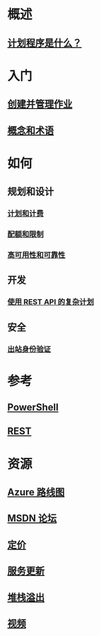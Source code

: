 



# 概述


## [计划程序是什么？](scheduler-intro.md)



# 入门


## [创建并管理作业](scheduler-get-started-portal.md)


## [概念和术语](scheduler-concepts-terms.md)



# 如何


## 规划和设计


### [计划和计费](scheduler-plans-billing.md)


### [配额和限制](scheduler-limits-defaults-errors.md)


### [高可用性和可靠性](scheduler-high-availability-reliability.md)



## 开发


### [使用 REST API 的复杂计划](scheduler-advanced-complexity.md)




## 安全


### [出站身份验证](scheduler-outbound-authentication.md)



# 参考


## [PowerShell](/powershell/module/azurerm.scheduler)


## [REST](/rest/api/scheduler)



# 资源


## [Azure 路线图](https://azure.microsoft.com/roadmap/)


## [MSDN 论坛](https://social.msdn.microsoft.com/Forums/home?forum=azurescheduler)


## [定价](https://azure.microsoft.com/pricing/details/scheduler/)


## [服务更新](https://azure.microsoft.com/updates/?product=scheduler)


## [堆栈溢出](http://stackoverflow.com/questions/tagged/azure-scheduler)


## [视频](https://azure.microsoft.com/documentation/videos/index/?services=scheduler)



